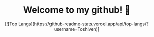 <div id="header" align="center">
   <h1>Welcome to my github! 👋</h1>
   [![Top Langs](https://github-readme-stats.vercel.app/api/top-langs/?username=Toshiven)]
</div>


<!--
**Toshiven/Toshiven** is a ✨ _special_ ✨ repository because its `README.md` (this file) appears on your GitHub profile.

Here are some ideas to get you started:

- 🔭 I’m currently working on ...
- 🌱 I’m currently learning ...
- 👯 I’m looking to collaborate on ...
- 🤔 I’m looking for help with ...
- 💬 Ask me about ...
- 📫 How to reach me: ...
- 😄 Pronouns: ...
- ⚡ Fun fact: ...
-->

